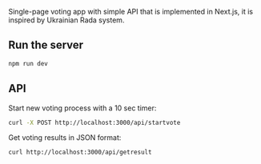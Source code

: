 Single-page voting app with simple API that is implemented in Next.js, it is inspired by Ukrainian Rada system.

## Run the server

```bash
npm run dev
```

## API

Start new voting process with a 10 sec timer:

```bash
curl -X POST http://localhost:3000/api/startvote
```

Get voting results in JSON format:

```bash
curl http://localhost:3000/api/getresult
```

